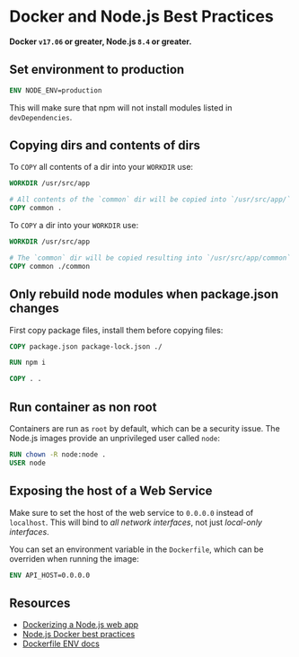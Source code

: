# Docker and Node.js Best Practices
**Docker `v17.06` or greater, Node.js `8.4` or greater.**

## Set environment to production
```Dockerfile
ENV NODE_ENV=production
```

This will make sure that  npm will not install modules listed in `devDependencies`.

## Copying dirs and contents of dirs
To `COPY` all contents of a dir into your `WORKDIR` use:

```Dockerfile
WORKDIR /usr/src/app

# All contents of the `common` dir will be copied into `/usr/src/app/`
COPY common .
```

To `COPY` a dir into your `WORKDIR` use:

```Dockerfile
WORKDIR /usr/src/app

# The `common` dir will be copied resulting into `/usr/src/app/common`
COPY common ./common
```

## Only rebuild node modules when package.json changes
First copy package files, install them before copying files:

```Dockerfile
COPY package.json package-lock.json ./

RUN npm i

COPY . .
```

## Run container as non root
Containers are run as `root` by default, which can be a security issue. The
Node.js images provide an unprivileged user called `node`:

```Dockerfile
RUN chown -R node:node .
USER node
```

## Exposing the host of a Web Service
Make sure to set the host of the web service to `0.0.0.0` instead of `localhost`.
This will bind to _all network interfaces_, not just _local-only interfaces_.

You can set an environment variable in the `Dockerfile`, which can be overriden
when running the image:

```Dockerfile
ENV API_HOST=0.0.0.0
```

## Resources
- [Dockerizing a Node.js web app](https://nodejs.org/en/docs/guides/nodejs-docker-webapp/)
- [Node.js Docker best practices](https://github.com/nodejs/docker-node/blob/master/docs/BestPractices.md)
- [Dockerfile ENV docs](https://docs.docker.com/engine/reference/builder/#env)